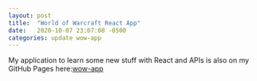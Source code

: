 ```yaml
---
layout: post
title:  "World of Warcraft React App"
date:   2020-10-07 23:07:08 -0500
categories: update wow-app
---
```

My application to learn some new stuff with React and APIs is also on my GitHub Pages here:[wow-app]

[wow-app]: https://cdietschrun.github.io/wow-app